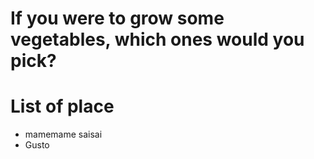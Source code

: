 # If you were to grow some vegetables, which ones would you pick?

# List of place
- mamemame saisai
- Gusto
